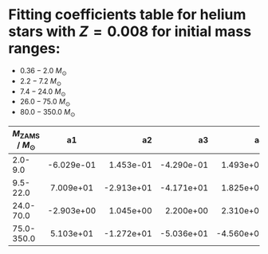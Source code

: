 # Fitting coefficients table for helium stars with  $Z=0.008$ for initial mass ranges: 
- 	$0.36-2.0$ $M_{\odot}$
- 	$2.2-7.2$ $M_{\odot}$ 
- 	$7.4-24.0$ $M_{\odot}$ 
- 	$26.0-75.0$ $M_{\odot}$
- 	$80.0-350.0$ $M_{\odot}$



| $M_{\text{ZAMS}}$ / $M_{\odot}$  |  a1           |       a2 |  a3 |  a4 |  a5 |  a6 |  MSE | 
| ------------------|:-------------:| -----:|----:|----:|----:|----:|----:|
| 2.0-9.0    |  -6.029e-01 |  1.453e-01  |  -4.290e-01 |  1.493e+00  |  -9.968e-01 |  -1.453e+00 |  1.375e-03  | 	
| 9.5-22.0   |  7.009e+01  |  -2.913e+01 |  -4.171e+01 |  1.825e+01  |  -7.615e+00 |  -1.157e+01 |  2.318e-03  | 
| 24.0-70.0  |  -2.903e+00 |  1.045e+00  |  2.200e+00  |  2.310e+00  |  -8.409e-01 |  -2.447e+00 |  1.861e-04  | 
| 75.0-350.0 |  5.103e+01  |  -1.272e+01 |  -5.036e+01 |  -4.560e+01 |  1.112e+01  |  4.534e+01  |  4.447e-03  | 
